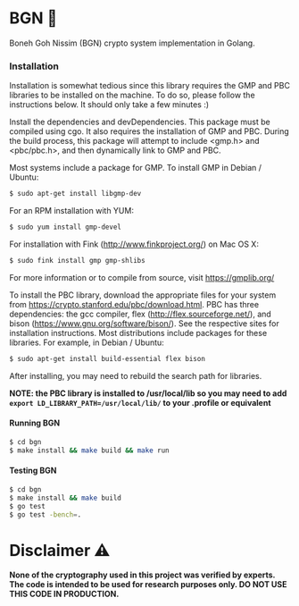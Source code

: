 # BGN 🔐
Boneh Goh Nissim (BGN) crypto system implementation in Golang.

### Installation

Installation is somewhat tedious since this library requires the GMP and PBC libraries to be installed on the machine. 
To do so, please follow the instructions below. It should only take a few minutes :) 

Install the dependencies and devDependencies.
This package must be compiled using cgo. It also requires the installation of GMP and PBC. During the build process, this package will attempt to include <gmp.h> and <pbc/pbc.h>, and then dynamically link to GMP and PBC.

Most systems include a package for GMP. To install GMP in Debian / Ubuntu:

```sh
$ sudo apt-get install libgmp-dev
```
For an RPM installation with YUM:
```sh
$ sudo yum install gmp-devel
```
For installation with Fink (http://www.finkproject.org/) on Mac OS X:
```sh
$ sudo fink install gmp gmp-shlibs
```
For more information or to compile from source, visit https://gmplib.org/

To install the PBC library, download the appropriate files for your system from https://crypto.stanford.edu/pbc/download.html. PBC has three dependencies: the gcc compiler, flex (http://flex.sourceforge.net/), and bison (https://www.gnu.org/software/bison/). See the respective sites for installation instructions. Most distributions include packages for these libraries. For example, in Debian / Ubuntu:
```sh
$ sudo apt-get install build-essential flex bison
```

After installing, you may need to rebuild the search path for libraries.

**NOTE: the PBC library is installed to /usr/local/lib so you may need to add ```export LD_LIBRARY_PATH=/usr/local/lib/``` to your .profile or equivalent**

#### Running BGN
```sh
$ cd bgn
$ make install && make build && make run
```

#### Testing BGN
```sh
$ cd bgn
$ make install && make build
$ go test
$ go test -bench=.
```

# Disclaimer ⚠️
**None of the cryptography used in this project was verified by experts. The code is intended to be used for research purposes only. DO NOT USE THIS CODE IN PRODUCTION.**

